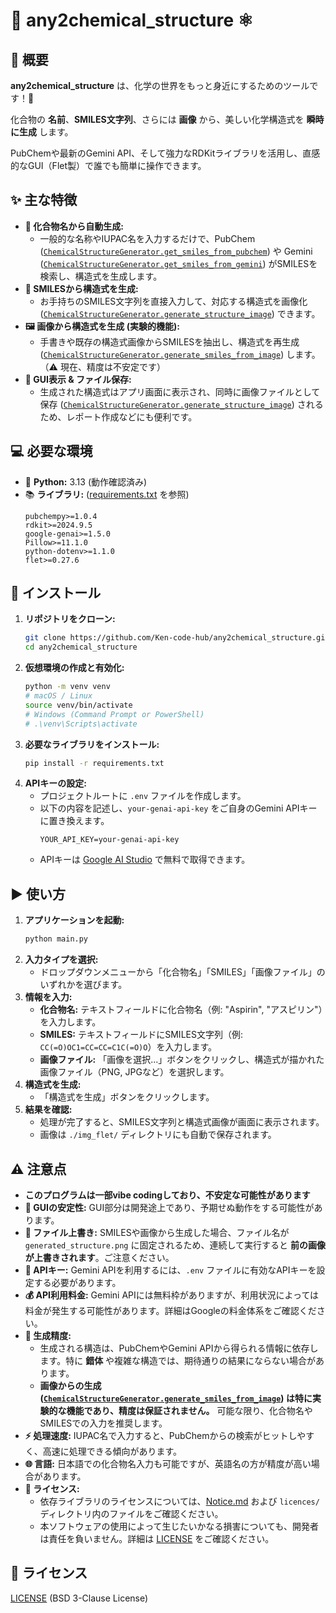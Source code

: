 # 🧪 any2chemical_structure ⚛️

## 🌟 概要

**any2chemical_structure** は、化学の世界をもっと身近にするためのツールです！🧪

化合物の **名前**、**SMILES文字列**、さらには **画像** から、美しい化学構造式を **瞬時に生成** します。

PubChemや最新のGemini API、そして強力なRDKitライブラリを活用し、直感的なGUI（Flet製）で誰でも簡単に操作できます。

## ✨ 主な特徴

*   **🧠 化合物名から自動生成:**
    *   一般的な名称やIUPAC名を入力するだけで、PubChem ([`ChemicalStructureGenerator.get_smiles_from_pubchem`](any2structure.py)) や Gemini ([`ChemicalStructureGenerator.get_smiles_from_gemini`](any2structure.py)) がSMILESを検索し、構造式を生成します。
*   **📝 SMILESから構造式を生成:**
    *   お手持ちのSMILES文字列を直接入力して、対応する構造式を画像化 ([`ChemicalStructureGenerator.generate_structure_image`](any2structure.py)) できます。
*   **🖼️ 画像から構造式を生成 (実験的機能):**
    *   手書きや既存の構造式画像からSMILESを抽出し、構造式を再生成 ([`ChemicalStructureGenerator.generate_smiles_from_image`](any2structure.py)) します。（⚠️ 現在、精度は不安定です）
*   **💾 GUI表示 & ファイル保存:**
    *   生成された構造式はアプリ画面に表示され、同時に画像ファイルとして保存 ([`ChemicalStructureGenerator.generate_structure_image`](any2structure.py)) されるため、レポート作成などにも便利です。

## 💻 必要な環境

*   🐍 **Python:** 3.13 (動作確認済み)
*   📚 **ライブラリ:** ([requirements.txt](requirements.txt) を参照)
    ```
    pubchempy>=1.0.4
    rdkit>=2024.9.5
    google-genai>=1.5.0
    Pillow>=11.1.0
    python-dotenv>=1.1.0
    flet>=0.27.6
    ```

## 🚀 インストール

1.  **リポジトリをクローン:** 
    ```bash
    git clone https://github.com/Ken-code-hub/any2chemical_structure.git
    cd any2chemical_structure
    ```
2.  **仮想環境の作成と有効化:**
    ```bash
    python -m venv venv
    # macOS / Linux
    source venv/bin/activate
    # Windows (Command Prompt or PowerShell)
    # .\venv\Scripts\activate
    ```
3.  **必要なライブラリをインストール:**
    ```bash
    pip install -r requirements.txt
    ```
4.  **APIキーの設定:**
    *   プロジェクトルートに `.env` ファイルを作成します。
    *   以下の内容を記述し、`your-genai-api-key` をご自身のGemini APIキーに置き換えます。
        ```dotenv
        YOUR_API_KEY=your-genai-api-key
        ```
    *   APIキーは [Google AI Studio](https://aistudio.google.com) で無料で取得できます。

## ▶️ 使い方

1.  **アプリケーションを起動:**
    ```bash
    python main.py
    ```
2.  **入力タイプを選択:**
    *   ドロップダウンメニューから「化合物名」「SMILES」「画像ファイル」のいずれかを選びます。
3.  **情報を入力:**
    *   **化合物名:** テキストフィールドに化合物名（例: "Aspirin", "アスピリン"）を入力します。
    *   **SMILES:** テキストフィールドにSMILES文字列（例: `CC(=O)OC1=CC=CC=C1C(=O)O`）を入力します。
    *   **画像ファイル:** 「画像を選択...」ボタンをクリックし、構造式が描かれた画像ファイル（PNG, JPGなど）を選択します。
4.  **構造式を生成:**
    *   「構造式を生成」ボタンをクリックします。
5.  **結果を確認:**
    *   処理が完了すると、SMILES文字列と構造式画像が画面に表示されます。
    *   画像は `./img_flet/` ディレクトリにも自動で保存されます。

## ⚠️ 注意点
*   **このプログラムは一部vibe codingしており、不安定な可能性があります**
*   **🧪 GUIの安定性:** GUI部分は開発途上であり、予期せぬ動作をする可能性があります。
*   **💾 ファイル上書き:** SMILESや画像から生成した場合、ファイル名が `generated_structure.png` に固定されるため、連続して実行すると **前の画像が上書きされます**。ご注意ください。
*   **🔑 APIキー:** Gemini APIを利用するには、`.env` ファイルに有効なAPIキーを設定する必要があります。
*   **💰 API利用料金:** Gemini APIには無料枠がありますが、利用状況によっては料金が発生する可能性があります。詳細はGoogleの料金体系をご確認ください。
*   **🔬 生成精度:**
    *   生成される構造は、PubChemやGemini APIから得られる情報に依存します。特に **錯体** や複雑な構造では、期待通りの結果にならない場合があります。
    *   **画像からの生成 ([`ChemicalStructureGenerator.generate_smiles_from_image`](any2structure.py)) は特に実験的な機能であり、精度は保証されません。** 可能な限り、化合物名やSMILESでの入力を推奨します。
*   **⚡ 処理速度:** IUPAC名で入力すると、PubChemからの検索がヒットしやすく、高速に処理できる傾向があります。
*   **🌐 言語:** 日本語での化合物名入力も可能ですが、英語名の方が精度が高い場合があります。
*   **📜 ライセンス:**
    *   依存ライブラリのライセンスについては、[Notice.md](Notice.md) および `licences/` ディレクトリ内のファイルをご確認ください。
    *   本ソフトウェアの使用によって生じたいかなる損害についても、開発者は責任を負いません。詳細は [LICENSE](LICENSE) をご確認ください。

## 📄 ライセンス

[LICENSE](LICENSE) (BSD 3-Clause License)
